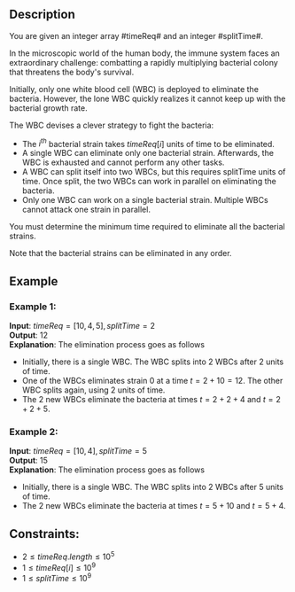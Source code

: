 ## Description
You are given an integer array #timeReq# and an integer #splitTime#.

In the microscopic world of the human body, the immune system faces an extraordinary challenge: combatting a rapidly multiplying bacterial colony that threatens the body's survival.

Initially, only one white blood cell (WBC) is deployed to eliminate the bacteria. However, the lone WBC quickly realizes it cannot keep up with the bacterial growth rate.

The WBC devises a clever strategy to fight the bacteria:
- The $i^{th}$ bacterial strain takes $timeReq[i]$ units of time to be eliminated.
- A single WBC can eliminate only one bacterial strain. Afterwards, the WBC is exhausted and cannot perform any other tasks.
- A WBC can split itself into two WBCs, but this requires splitTime units of time. Once split, the two WBCs can work in parallel on eliminating the bacteria.
- Only one WBC can work on a single bacterial strain. Multiple WBCs cannot attack one strain in parallel.

You must determine the minimum time required to eliminate all the bacterial strains.

Note that the bacterial strains can be eliminated in any order.

## Example
### Example 1:
**Input**: $timeReq = [10,4,5], splitTime = 2$  
**Output**: $12$  
**Explanation**: The elimination process goes as follows
- Initially, there is a single WBC. The WBC splits into $2$ WBCs after $2$ units of time.
- One of the WBCs eliminates strain $0$ at a time $t = 2 + 10 = 12$. The other WBC splits again, using $2$ units of time.
- The 2 new WBCs eliminate the bacteria at times $t = 2 + 2 + 4$ and $t = 2 + 2 + 5$.

### Example 2:
**Input**: $timeReq = [10,4], splitTime = 5$  
**Output**: $15$  
**Explanation**: The elimination process goes as follows
- Initially, there is a single WBC. The WBC splits into $2$ WBCs after $5$ units of time.
- The 2 new WBCs eliminate the bacteria at times $t = 5 + 10$ and $t = 5 + 4$.
 
## Constraints:
- $2 \leq timeReq.length \leq 10^5$
- $1 \leq timeReq[i] \leq 10^9$
- $1 \leq splitTime \leq 10^9$
